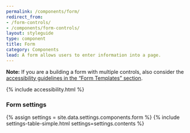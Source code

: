 ```yaml
---
permalink: /components/form/
redirect_from:
- /form-controls/
- /components/form-controls/
layout: styleguide
type: component
title: Form
category: Components
lead: A form allows users to enter information into a page.
---
```


<div class="site-note"><strong>Note:</strong> If you are a building a form with multiple controls, also consider the <a href="{{ site.baseurl }}/form-templates/">accessibility guidelines in the “Form Templates” section</a>.</div>

{% include accessibility.html %}
<div id="settings" class="site-component-section">
  <h3>Form settings</h3>
  {% assign settings = site.data.settings.components.form %}
  {% include settings-table-simple.html
    settings=settings.contents
  %}
</div>